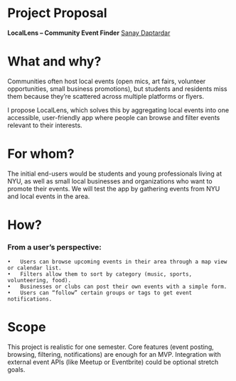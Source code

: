 # Project Proposal
**LocalLens – Community Event Finder**
[Sanay Daptardar](https://github.com/sanay-d-nyu)

# What and why?
Communities often host local events (open mics, art fairs, volunteer opportunities, small business promotions), but students and residents miss them because they’re scattered across multiple platforms or flyers.
 
I propose LocalLens, which solves this by aggregating local events into one accessible, user-friendly app where people can browse and filter events relevant to their interests.

# For whom?
The initial end-users would be students and young professionals living at NYU, as well as small local businesses and organizations who want to promote their events. We will test the app by gathering events from NYU and local events in the area.

# How?
### From a user’s perspective:
	•	Users can browse upcoming events in their area through a map view or calendar list.
	•	Filters allow them to sort by category (music, sports, volunteering, food).
	•	Businesses or clubs can post their own events with a simple form.
	•	Users can “follow” certain groups or tags to get event notifications.
	
# Scope
This project is realistic for one semester. Core features (event posting, browsing, filtering, notifications) are enough for an MVP. Integration with external event APIs (like Meetup or Eventbrite) could be optional stretch goals. 

